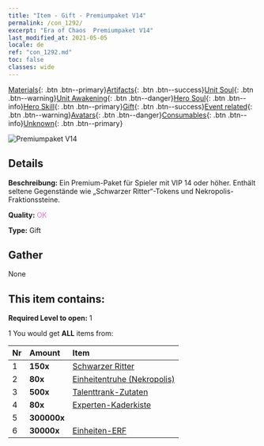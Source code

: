 ```yaml
---
title: "Item - Gift - Premiumpaket V14"
permalink: /con_1292/
excerpt: "Era of Chaos  Premiumpaket V14"
last_modified_at: 2021-05-05
locale: de
ref: "con_1292.md"
toc: false
classes: wide
---
```

 [Materials](/ItemsDE/){: .btn .btn--primary}[Artifacts](/ItemsDE/Artifacts/){: .btn .btn--success}[Unit Soul](/ItemsDE/UnitSoul/){: .btn .btn--warning}[Unit Awakening](/ItemsDE/UnitAwakening/){: .btn .btn--danger}[Hero Soul](/ItemsDE/HeroSoul/){: .btn .btn--info}[Hero Skill](/ItemsDE/HeroSkill/){: .btn .btn--primary}[Gift](/ItemsDE/Gift/){: .btn .btn--success}[Event related](/ItemsDE/Events/){: .btn .btn--warning}[Avatars](/ItemsDE/Avatars/){: .btn .btn--danger}[Consumables](/ItemsDE/Consumables/){: .btn .btn--info}[Unknown](/ItemsDE/Unknown/){: .btn .btn--primary}

 ![Premiumpaket V14](/images/t/i_905014.png)

## Details
 **Beschreibung:** Ein Premium-Paket für Spieler mit VIP 14 oder höher. Enthält seltene Gegenstände wie „Schwarzer Ritter“-Tokens und Nekropolis-Fraktionssteine.

 **Quality:** <span style="color: #DA70D6">OK</span>

 **Type:** Gift

## Gather

  None

## This item contains:

 **Required Level to open:** 1

 1 You would get **ALL** items  from:

  | Nr | Amount |     Item    |
  |:---|:-------|:------------|
  | 1 |  **150x** | [Schwarzer Ritter](/ItemsDE/unt_213/) |  | 
  | 2 |  **80x** | [Einheitentruhe (Nekropolis)](/ItemsDE/con_1271/) |  | 
  | 3 |  **500x** | [Talenttrank-Zutaten](/ItemsDE/con_1120/) |  | 
  | 4 |  **80x** | [Experten-Kaderkiste](/ItemsDE/con_760/) |  | 
  | 5 |  **300000x** | <i class="fas fa-coins"/> |  | 
  | 6 |  **30000x** | [Einheiten-ERF](/ItemsDE/con_902/) |  | 
